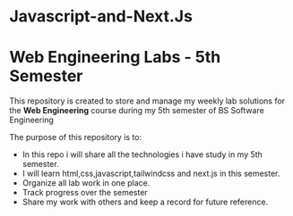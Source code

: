 # Javascript-and-Next.Js
# Web Engineering Labs - 5th Semester

This repository is created to store and manage my weekly lab solutions for the **Web Engineering** course during my 5th semester of BS Software Engineering 

The purpose of this repository is to:

- In this repo i will share all the technologies i have study in my 5th semester.
- I will learn html,css,javascript,tailwindcss and next.js in this semester.
- Organize all lab work in one place.
- Track progress over the semester
- Share my work with others and keep a record for future reference.
